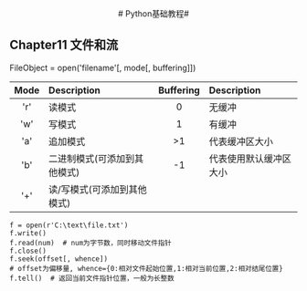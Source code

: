 <center>
# Python基础教程#
</center>

## Chapter11 文件和流

FileObject = open('filename'[, mode[, buffering]])  

| Mode | Description | Buffering | Description |
| :-: | :- | :-: | :- |
| 'r' | 读模式 | 0 | 无缓冲 |
| 'w' | 写模式 | 1 | 有缓冲 |
| 'a' | 追加模式 | >1 | 代表缓冲区大小 |
| 'b' | 二进制模式(可添加到其他模式) | -1 | 代表使用默认缓冲区大小 |
| '+' | 读/写模式(可添加到其他模式) |

    f = open(r'C:\text\file.txt')
    f.write()
    f.read(num)  # num为字节数，同时移动文件指针
    f.close()
    f.seek(offset[, whence])
    # offset为偏移量, whence={0:相对文件起始位置,1:相对当前位置,2:相对结尾位置}
    f.tell()  # 返回当前文件指针位置，一般为长整数